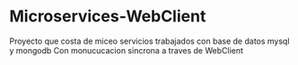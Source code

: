 # Microservices-WebClient
Proyecto que costa de miceo servicios trabajados con base de datos mysql y mongodb
Con monucucacion sincrona a traves de WebClient
